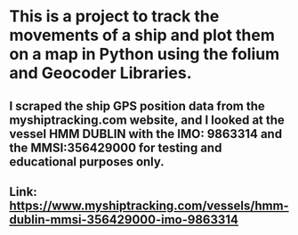 # This is a project to track the movements of a ship and plot them on a map in Python using the folium and Geocoder Libraries.

## I scraped the ship GPS position data from the myshiptracking.com website, and I looked at the vessel HMM DUBLIN with the IMO: 9863314 and the MMSI:356429000 for testing and educational purposes only. 
## Link: https://www.myshiptracking.com/vessels/hmm-dublin-mmsi-356429000-imo-9863314
